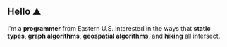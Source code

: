 ## Hello ⛰️

I'm a **programmer** from Eastern U.S. interested in the ways that **static types**, **graph algorithms**, **geospatial algorithms**, and **hiking** all intersect.

